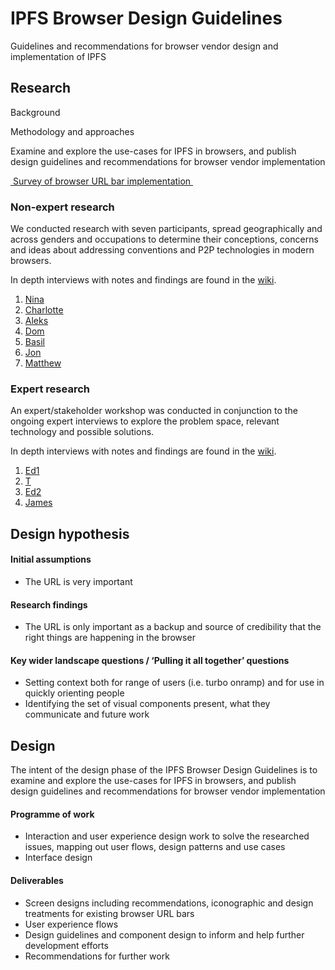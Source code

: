 
# IPFS Browser Design Guidelines
Guidelines and recommendations for browser vendor design and implementation of IPFS

## Research

Background

Methodology and approaches

Examine and explore the use-cases for IPFS in browsers, and publish design guidelines and recommendations for browser vendor implementation

[ Survey of browser URL bar implementation ][1]

### Non-expert research

We conducted research with seven participants, spread geographically and across genders and occupations to determine their conceptions, concerns and ideas about addressing conventions and P2P technologies in modern browsers. 

In depth interviews with notes and findings are found in the [wiki][2].

1. [Nina][3]
2. [Charlotte][4]
3. [Aleks][5]
4. [Dom][6]
5. [Basil][7]
6. [Jon][8]
7. [Matthew][9]

### Expert research

An expert/stakeholder workshop was conducted in conjunction to the ongoing expert interviews to explore the problem space, relevant technology and possible solutions.

In depth interviews with notes and findings are found in the [wiki][10].

1. [Ed1][11]
2. [T][12]
3. [Ed2][13]
4. [James][14]

## Design hypothesis

#### Initial assumptions

- The URL is very important

#### Research findings

- The URL is only important as a backup and source of credibility that the right things are happening in the browser

#### Key wider landscape questions / ‘Pulling it all together’ questions

- Setting context both for range of users (i.e. turbo onramp) and for use in quickly orienting people
- Identifying the set of visual components present, what they communicate and future work

## Design

The intent of the design phase of the IPFS Browser Design Guidelines is to examine and explore the use-cases for IPFS in browsers, and publish design guidelines and recommendations for browser vendor implementation

#### Programme of work

- Interaction and user experience design work to solve the researched issues, mapping out user flows, design patterns and use cases
- Interface design

#### Deliverables

- Screen designs including recommendations, iconographic and design treatments for existing browser URL bars
- User experience flows
- Design guidelines and component design to inform and help further development efforts
- Recommendations for further work

[1]:	https://hackmd.io/LnKfUUM_TAqw4JfRw_XmdA
[2]:	https://github.com/ipfs/browser-design-guidelines/wiki
[3]:	https://github.com/ipfs/browser-design-guidelines/wiki/Interview-Nina
[4]:	https://github.com/ipfs/browser-design-guidelines/wiki/Interview-Charlotte
[5]:	https://github.com/ipfs/browser-design-guidelines/wiki/Interview-Aleks
[6]:	https://github.com/ipfs/browser-design-guidelines/wiki/Interview-Dom
[7]:	https://github.com/ipfs/browser-design-guidelines/wiki/Interview-Basil
[8]:	https://github.com/ipfs/browser-design-guidelines/wiki/Interview-Jon
[9]:	https://github.com/ipfs/browser-design-guidelines/wiki/Interview-Matthew
[10]:	https://github.com/ipfs/browser-design-guidelines/wiki
[11]:	https://github.com/ipfs/browser-design-guidelines/wiki/Interview-Ed1
[12]:	https://github.com/ipfs/browser-design-guidelines/wiki/Interview-T
[13]:	https://github.com/ipfs/browser-design-guidelines/wiki/Interview-Ed2
[14]:	https://github.com/ipfs/browser-design-guidelines/wiki/Interview-James